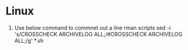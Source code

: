 # Linux
1. Use below command to commnet out a line rman scripts
   sed -i 's/CROSSCHECK ARCHIVELOG ALL;/#CROSSCHECK ARCHIVELOG ALL;/g' *.sh
   
